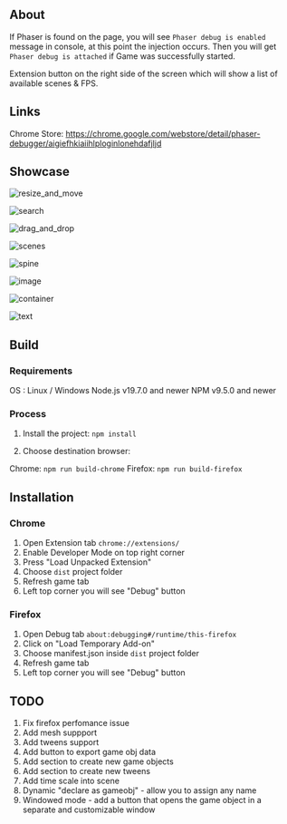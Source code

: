 ## About

If Phaser is found on the page, you will see `Phaser debug is enabled` message in console, at this point
the injection occurs. Then you will get `Phaser debug is attached` if Game was successfully started.

Extension button on the right side of the screen which will show a list of available scenes & FPS.

## Links

Chrome Store: https://chrome.google.com/webstore/detail/phaser-debugger/aigiefhkiaiihlploginlonehdafjljd

## Showcase

![resize_and_move](./readme/resize_and_movable.gif)

![search](./readme/search.gif)

![drag_and_drop](./readme/drag_and_drop.gif)

![scenes](./readme/scenes.png)

![spine](./readme/spine.png)

![image](./readme/image.png)

![container](./readme/container.png)

![text](./readme/text.png)


## Build

### Requirements

OS : Linux / Windows
Node.js v19.7.0 and newer
NPM v9.5.0 and newer

### Process

1. Install the project: `npm install`

2. Choose destination browser:

Chrome: `npm run build-chrome`
Firefox: `npm run build-firefox`

## Installation

### Chrome

1. Open Extension tab `chrome://extensions/`
2. Enable Developer Mode on top right corner
3. Press "Load Unpacked Extension"
4. Choose `dist` project folder
5. Refresh game tab
6. Left top corner you will see "Debug" button

### Firefox

1. Open Debug tab `about:debugging#/runtime/this-firefox`
2. Click on "Load Temporary Add-on"
3. Choose manifest.json inside `dist` project folder
4. Refresh game tab
5. Left top corner you will see "Debug" button

## TODO

1. Fix firefox perfomance issue
2. Add mesh suppport
3. Add tweens support
4. Add button to export game obj data
5. Add section to create new game objects
6. Add section to create new tweens
7. Add time scale into scene
8. Dynamic "declare as gameobj" - allow you to assign any name
9. Windowed mode - add a button that opens the game object in a separate and customizable window
